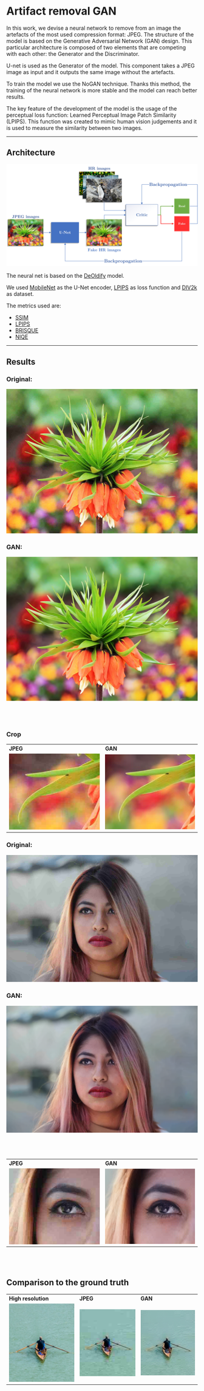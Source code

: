 # Artifact removal GAN

In this work, we devise a neural network to remove from an image the artefacts of the most used compression format: JPEG.
The structure of the model is based on the Generative Adversarial Network (GAN) design. This particular architecture is composed of two elements that are competing with each other: the Generator and the Discriminator. 
    
U-net is used as the Generator of the model. This component takes a JPEG image as input and it outputs the same image without the artefacts.
    
To train the model we use the NoGAN technique. Thanks this method, the training of the neural network is more stable and the model can reach better results. 
    
The key feature of the development of the model is the usage of the perceptual loss function: Learned Perceptual Image Patch Similarity (LPIPS).  This function was created to mimic human vision judgements and it is used to measure the similarity between two images.

---
## Architecture

![original](./imgs/gan.jpg)

The neural net is based on the [DeOldify](https://github.com/jantic/DeOldify) model.

We used [MobileNet](https://github.com/rwightman/gen-efficientnet-pytorch) as the U-Net encoder, [LPIPS](https://github.com/richzhang/PerceptualSimilarity) as loss function and [DIV2k](https://data.vision.ee.ethz.ch/cvl/DIV2K/) as dataset.

The metrics used are:

- [SSIM](https://github.com/jorge-pessoa/pytorch-msssim)
- [LPIPS](https://github.com/richzhang/PerceptualSimilarity)
- [BRISQUE](https://github.com/bukalapak/pybrisque)
- [NIQE](http://www.scikit-video.org/stable/modules/generated/skvideo.measure.niqe.html#skvideo.measure.niqe)



---
## Results

### Original:
![original](./imgs/0803_base.jpg)

### GAN:
![GAN](./imgs/0803_GAN.png)

<p style="padding-bottom: 1cm;"/>

### Crop
<table>
  <tr>
      <td><b>JPEG</b></td>
     <td><b>GAN</b></td>
  </tr>
  <tr>
    <td><img src="./imgs/0803_base_Crop.png" width=500px ></td>
    <td><img src="./imgs/0803_GAN_Crop.png" width=500px ></td>
  </tr>
 </table>


### Original:
![original](./imgs/0416_base.jpg)

### GAN:
![GAN](./imgs/0416_GAN.png)

<p style="padding-bottom: 1cm;"/>

<table>
  <tr>
      <td><b>JPEG</b></td>
     <td><b>GAN</b></td>
  </tr>
  <tr>
    <td><img src="./imgs/0416_base_Crop.png" width=500px ></td>
    <td><img src="./imgs/0416_GAN_Crop.png" width=500px ></td>
  </tr>
 </table>

<p style="padding-bottom: 1cm;"/>

## Comparison to the ground truth
<table>
  <tr>
      <td><b>High resolution</b></td>
      <td><b>JPEG</b></td>
     <td><b>GAN</b></td>
  </tr>
  <tr>
    <td><img src="./imgs/0222_HR_Crop.png" width=500px ></td>
    <td><img src="./imgs/0222_base_Crop.png" width=500px ></td>
    <td><img src="./imgs/0222_GAN_Crop.png" width=500px ></td>
  </tr>
 </table>



   

